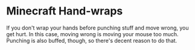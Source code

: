 # Minecraft Hand-wraps
If you don't wrap your hands before punching stuff and move wrong, you get hurt. In this case, moving wrong is moving your mouse too much. Punching is also buffed, though, so there's decent reason to do that.
